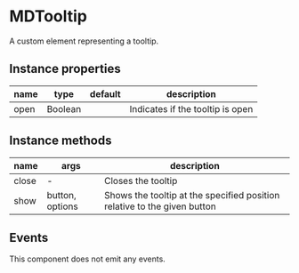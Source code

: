 # MDTooltip

A custom element representing a tooltip.

## Instance properties

| name | type    | default | description                               |
| ---- | ------- | ------- | ----------------------------------------- |
| open | Boolean |         | Indicates if the tooltip is open          |

## Instance methods

| name | args             | description                          |
| ---- | ---------------- | ------------------------------------ |
| close| -                | Closes the tooltip                   |
| show | button, options | Shows the tooltip at the specified position relative to the given button |

## Events

This component does not emit any events.
